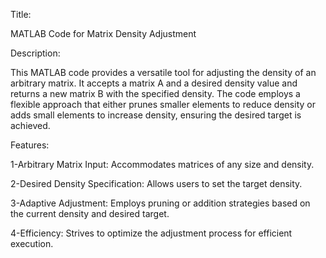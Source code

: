 Title: 

MATLAB Code for Matrix Density Adjustment

Description:

This MATLAB code provides a versatile tool for adjusting the density of an arbitrary matrix. It accepts a matrix A and a desired density value and returns a new matrix B with the specified density. The code employs a flexible approach that either prunes smaller elements to reduce density or adds small elements to increase density, ensuring the desired target is achieved.

Features:

1-Arbitrary Matrix Input: Accommodates matrices of any size and density.

2-Desired Density Specification: Allows users to set the target density.

3-Adaptive Adjustment: Employs pruning or addition strategies based on the current density and desired target.

4-Efficiency: Strives to optimize the adjustment process for efficient execution.
